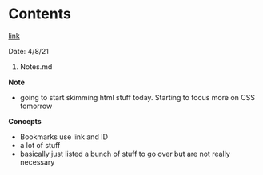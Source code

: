 # Contents
[link](https://www.w3schools.com/html/html_links_bookmarks.asp)

Date: 4/8/21

1. Notes.md

**Note**
- going to start skimming html stuff today. Starting to focus more on CSS tomorrow

**Concepts**
- Bookmarks use link and ID
- a lot of stuff
- basically just listed a bunch of stuff to go over but are not really necessary 

